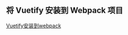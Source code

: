 ## 将 Vuetify 安装到 Webpack 项目


[Vuetify安装到webpack](https://vuetifyjs.com/zh-Hans/getting-started/quick-start)